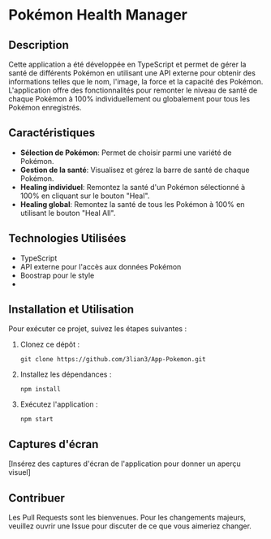 # Pokémon Health Manager

## Description

Cette application a été développée en TypeScript et permet de gérer la santé de différents Pokémon en utilisant une API externe pour obtenir des informations telles que le nom, l'image, la force et la capacité des Pokémon. L'application offre des fonctionnalités pour remonter le niveau de santé de chaque Pokémon à 100% individuellement ou globalement pour tous les Pokémon enregistrés.

## Caractéristiques

- **Sélection de Pokémon**: Permet de choisir parmi une variété de Pokémon.
- **Gestion de la santé**: Visualisez et gérez la barre de santé de chaque Pokémon.
- **Healing individuel**: Remontez la santé d'un Pokémon sélectionné à 100% en cliquant sur le bouton "Heal".
- **Healing global**: Remontez la santé de tous les Pokémon à 100% en utilisant le bouton "Heal All".

## Technologies Utilisées

- TypeScript
- API externe pour l'accès aux données Pokémon
- Boostrap pour le style
- 
## Installation et Utilisation

Pour exécuter ce projet, suivez les étapes suivantes :

1. Clonez ce dépôt : 
    ```
    git clone https://github.com/3lian3/App-Pokemon.git
    ```
2. Installez les dépendances :
    ```
    npm install
    ```
3. Exécutez l'application :
    ```
    npm start
    ```

## Captures d'écran

[Insérez des captures d'écran de l'application pour donner un aperçu visuel]

## Contribuer

Les Pull Requests sont les bienvenues. Pour les changements majeurs, veuillez ouvrir une Issue pour discuter de ce que vous aimeriez changer.
